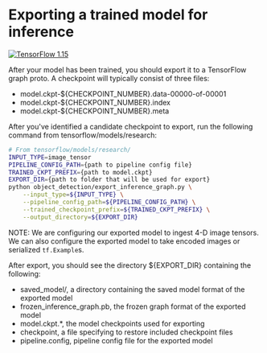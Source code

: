 # Exporting a trained model for inference

[![TensorFlow 1.15](https://img.shields.io/badge/TensorFlow-1.15-FF6F00?logo=tensorflow)](https://github.com/tensorflow/tensorflow/releases/tag/v1.15.0)

After your model has been trained, you should export it to a TensorFlow
graph proto. A checkpoint will typically consist of three files:

* model.ckpt-${CHECKPOINT_NUMBER}.data-00000-of-00001
* model.ckpt-${CHECKPOINT_NUMBER}.index
* model.ckpt-${CHECKPOINT_NUMBER}.meta

After you've identified a candidate checkpoint to export, run the following
command from tensorflow/models/research:

``` bash
# From tensorflow/models/research/
INPUT_TYPE=image_tensor
PIPELINE_CONFIG_PATH={path to pipeline config file}
TRAINED_CKPT_PREFIX={path to model.ckpt}
EXPORT_DIR={path to folder that will be used for export}
python object_detection/export_inference_graph.py \
    --input_type=${INPUT_TYPE} \
    --pipeline_config_path=${PIPELINE_CONFIG_PATH} \
    --trained_checkpoint_prefix=${TRAINED_CKPT_PREFIX} \
    --output_directory=${EXPORT_DIR}
```

NOTE: We are configuring our exported model to ingest 4-D image tensors. We can
also configure the exported model to take encoded images or serialized
`tf.Example`s.

After export, you should see the directory ${EXPORT_DIR} containing the following:

* saved_model/, a directory containing the saved model format of the exported model
* frozen_inference_graph.pb, the frozen graph format of the exported model
* model.ckpt.*, the model checkpoints used for exporting
* checkpoint, a file specifying to restore included checkpoint files
* pipeline.config, pipeline config file for the exported model
